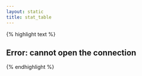 ```yaml
---
layout: static
title: stat_table
---
```




{% highlight text %}
## Error: cannot open the connection
{% endhighlight %}




